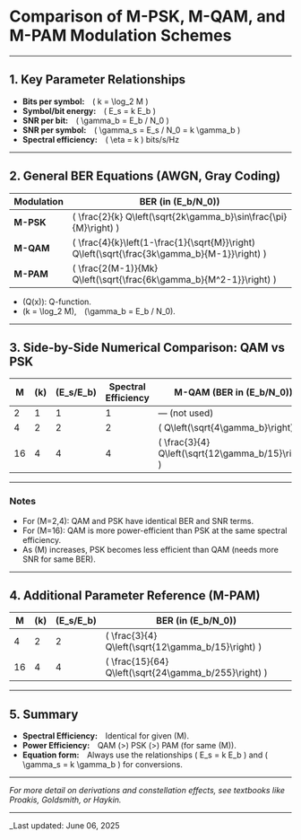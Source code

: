 # Comparison of M-PSK, M-QAM, and M-PAM Modulation Schemes

---

## 1. Key Parameter Relationships

- **Bits per symbol:** \( k = \log_2 M \)
- **Symbol/bit energy:** \( E_s = k E_b \)
- **SNR per bit:** \( \gamma_b = E_b / N_0 \)
- **SNR per symbol:** \( \gamma_s = E_s / N_0 = k \gamma_b \)
- **Spectral efficiency:** \( \eta = k \) bits/s/Hz

---

## 2. General BER Equations (AWGN, Gray Coding)

| Modulation | BER (in \(E_b/N_0\)) |
|------------|-----------------------|
| **M-PSK**  | \( \frac{2}{k} Q\left(\sqrt{2k\gamma_b}\sin\frac{\pi}{M}\right) \) |
| **M-QAM**  | \( \frac{4}{k}\left(1-\frac{1}{\sqrt{M}}\right) Q\left(\sqrt{\frac{3k\gamma_b}{M-1}}\right) \) |
| **M-PAM**  | \( \frac{2(M-1)}{Mk} Q\left(\sqrt{\frac{6k\gamma_b}{M^2-1}}\right) \) |

- \(Q(x)\): Q-function.
- \(k = \log_2 M\), \(\gamma_b = E_b / N_0\).

---

## 3. Side-by-Side Numerical Comparison: QAM vs PSK

| M  | \(k\) | \(E_s/E_b\) | Spectral Efficiency | **M-QAM** (BER in \(E_b/N_0\))                       | **M-PSK** (BER in \(E_b/N_0\))                         |
|----|-------|-------------|--------------------|-----------------------------------------------------|--------------------------------------------------------|
| 2  | 1     | 1           | 1                  | — (not used)                                        | \( Q\left(\sqrt{2\gamma_b}\right) \)                   |
| 4  | 2     | 2           | 2                  | \( Q\left(\sqrt{4\gamma_b}\right) \)                | \( Q\left(\sqrt{4\gamma_b}\right) \)                   |
| 16 | 4     | 4           | 4                  | \( \frac{3}{4} Q\left(\sqrt{12\gamma_b/15}\right) \)| \( \frac{1}{2} Q\left(\sqrt{8\gamma_b}\sin\frac{\pi}{16}\right) \) |

---

### Notes

- For \(M=2,4\): QAM and PSK have identical BER and SNR terms.
- For \(M=16\): QAM is more power-efficient than PSK at the same spectral efficiency.
- As \(M\) increases, PSK becomes less efficient than QAM (needs more SNR for same BER).

---

## 4. Additional Parameter Reference (M-PAM)

| M  | \(k\) | \(E_s/E_b\) | BER (in \(E_b/N_0\))                                        |
|----|-------|-------------|--------------------------------------------------------------|
| 4  | 2     | 2           | \( \frac{3}{4} Q\left(\sqrt{12\gamma_b/15}\right) \)        |
| 16 | 4     | 4           | \( \frac{15}{64} Q\left(\sqrt{24\gamma_b/255}\right) \)     |

---

## 5. Summary

- **Spectral Efficiency:** Identical for given \(M\).
- **Power Efficiency:** QAM \(>\) PSK \(>\) PAM (for same \(M\)).
- **Equation form:** Always use the relationships \( E_s = k E_b \) and \( \gamma_s = k \gamma_b \) for conversions.

---

*For more detail on derivations and constellation effects, see textbooks like Proakis, Goldsmith, or Haykin.*



---
_Last updated: June 06, 2025
